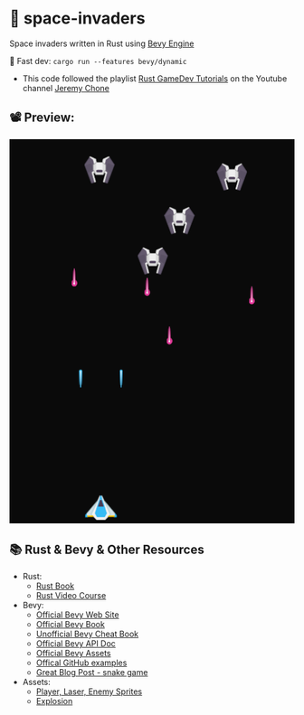 # :space_invader: space-invaders

Space invaders written in Rust using [Bevy Engine](https://bevyengine.org/)

:rocket: Fast dev: `cargo run --features bevy/dynamic`

- This code followed the playlist [Rust GameDev Tutorials](https://youtube.com/playlist?list=PL7r-PXl6ZPcCB_9zZFU0krBoGK3y5f5Vt) on the Youtube channel [Jeremy Chone](https://www.youtube.com/c/JeremyChone)

## :film_projector: Preview:
[space-invaders]: https://github.com/henriquebeckmann/space-invaders/blob/main/space-invaders.png
![alt text][space-invaders]

## 📚 Rust & Bevy & Other Resources

- Rust: 
    - [Rust Book](https://doc.rust-lang.org/book/)
    - [Rust Video Course](https://www.youtube.com/playlist?list=PL7r-PXl6ZPcB4jn1_VR3D8tSK9DxOaiQE)
- Bevy: 
    - [Official Bevy Web Site](https://bevyengine.org/)
    - [Official Bevy Book](https://bevyengine.org/learn/book/introduction/)
    - [Unofficial Bevy Cheat Book](https://bevy-cheatbook.github.io/)
    - [Official Bevy API Doc](https://docs.rs/bevy/0.5.0/bevy/)
    - [Official Bevy Assets](https://bevyengine.org/assets/)
    - [Offical GitHub examples](https://github.com/bevyengine/bevy/tree/latest/examples)
    - [Great Blog Post - snake game](https://mbuffett.com/posts/bevy-snake-tutorial/)
- Assets: 
    - [Player, Laser, Enemy Sprites](https://opengameart.org/content/space-shooter-redux)
    - [Explosion](https://opengameart.org/content/explosion)    
